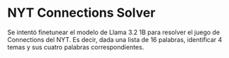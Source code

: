 # NYT Connections Solver

Se intentó finetunear el modelo de Llama 3.2 1B para resolver el juego de Connections del NYT. Es decir, dada una lista de 16 palabras, identificar 4 temas y sus cuatro palabras correspondientes.

